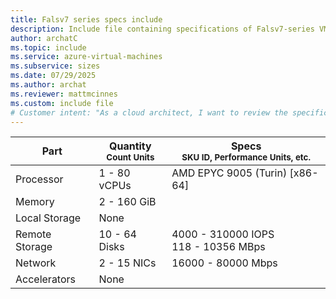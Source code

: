 ```yaml
---
title: Falsv7 series specs include
description: Include file containing specifications of Falsv7-series VM sizes.
author: archatC
ms.topic: include
ms.service: azure-virtual-machines
ms.subservice: sizes
ms.date: 07/29/2025
ms.author: archat
ms.reviewer: mattmcinnes
ms.custom: include file
# Customer intent: "As a cloud architect, I want to review the specifications of Falsv7-series VM sizes, so that I can select the optimal configuration for my application's performance and resource requirements."
---
```

| Part | Quantity <br><sup>Count Units | Specs <br><sup>SKU ID, Performance Units, etc.  |
|---|---|---|
| Processor      | 1 - 80 vCPUs       | AMD EPYC 9005 (Turin) [x86-64]                               |
| Memory         | 2 - 160 GiB          |                                  |
| Local Storage  | None           |                                |
| Remote Storage | 10 - 64 Disks    | 4000 - 310000 IOPS <br>118 - 10356 MBps   |
| Network        | 2 - 15 NICs          | 16000 - 80000 Mbps                          |
| Accelerators   | None              |                                   |
